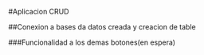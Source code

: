 #Aplicacion CRUD

##Conexion a bases da datos creada y creacion de table

###Funcionalidad a los demas botones(en espera)
